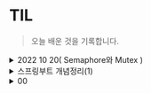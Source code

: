 # TIL

>오늘 배운 것을 기록합니다.

<details>
  <summary>2022 10 20( Semaphore와 Mutex )</summary>
<pre>

# 2. Semaphore와 Mutex

동기화 기법의 대표적인 방법 두 가지

## 2-1 세마포어(Semaphore)
특정 변수를 통해서 공유 자원에 접근을 제한하는 방식입니다. 예를들어 세마포어로 사용할 값이 1이상이면 임계구역에 
접근 가능하고 0이면 자원에 더 이상 접근을 할 수 없는 방식입니다.

## 2-2 뮤텍스(Mutex)
Mutual extension의 줄임말로 상호배제라고 합니다. 오직 하나의 프로세스만 임계구역에 대해 접근이 가능하며, 임계구역에 
접근하여 사용중일때는 Lock을 걸어 다른 프로세스가 접근하지 못하도록 하는 것을 의미합니다. 프로세스가 임계구역접근을 
해제해야만 다른 프로세스가 접근을 할 수 있습니다.

## 2-3 차이점
뮤텍스는 단 1개의 프로세스만 접근이 가능한 동기화 방법이며 그에 반해 세마포어의 값은 1보다 큰 값으로 관리할 수 있습니다. 
그리고 세마포어는 임계구역을 사용중인 프로세스 뿐 아니라 다른 프로세스 및 스레드도 세마포어 값을 변경할 수 있는 반면, 
뮤텍스는 Lock한 프로세스 만이 Unlock이 가능합니다.

</pre>
</details>


<details>
  <summary>스프링부트 개념정리(1)</summary>
<pre>

# 스프링은?
1. frame work임
2. 오픈소스 - 소스가 공개되어 있음(뜯어고칠 수 있음)
3. IoC(Inversion of Controll - 제어의 역전) 컨테이너를 가진다.
  * 주도권이 스프링에 있다.
4. DI(Dependency Injection)를 지원한다.
5. 많은 필터를 가지고 있다.
6. 많은 어노테이션이 있다. 
7. MessageConverter를 가짐 기본값은 Json 
  * MessageConverter : 중간언어로 변경해주는 스프링 라이브러리
8. BufferedReader와 BufferedWriter를 쉽게 사용가능

# JPA(Java Persistence API)란?
1. 인터페이스이다.( 구현하는 실제 클래스가 필요 ex) Hibernate )
2. ORM(Object Relational Mapping) 기술이다.
  * 객체로 구성한 데이터를 관계형 데이터베이스에 연결(맵핑)하고, 데이터에 대해 쿼리를 보내고 관리를 할 수 있는 도구
3. 반복적인 CRUD 작업을 생략하게 해줌
4. 영속성 컨텍스트를 가지고 있다. ( 엔티티를 영구 저장하는 환경 )
  * 컨텍스트 : 맥락, 대상의 정보
5. DB와 OOP의 불일치성을 해결하기 위한 방법론을 제공한다.(DB는 객체저장 불가능)
6. OOP의 관점에서 모델링을 할 수 있게 해준다. (상속, 컴포지션, 연관관계)
7. 방언 처리가 용이하여 Migration하기 좋음. 유지보수에도 좋음(mysql, 오라클 등 여러 RDBMS에 사용가능)

# 스프링부트 동작원리
1. 내장 톰켓을 가진다. - 톰켓을 따로 설치할 필요x
2. 서블릿 컨테이너

![image](https://user-images.githubusercontent.com/105253684/203491041-a09b1185-2193-4920-8d6a-924cb29bda00.png)

3. web.xml (웹 배포서술자)
  * ServletContext의 초기 파라미터 생성
  * Session의 유효시간 설정
  * Servlet/JSP에 대한 정의
  * Servlet/JSP에 매핑
  * Mime Type 매핑
  * Welcome File list 설정
  * Error Pages 처리
  * 리스너/필터 설정
  * 보안





</pre>
</details>

<details>
  <summary>00</summary>
<pre>

</pre>
</details>
